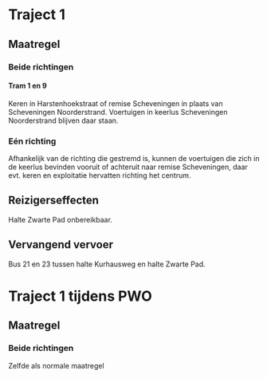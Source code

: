 # Traject 1
## Maatregel
### Beide richtingen

#### Tram 1 en 9
Keren in Harstenhoekstraat of remise Scheveningen in plaats van Scheveningen Noorderstrand.
Voertuigen in keerlus Scheveningen Noorderstrand blijven daar staan.

### Eén richting
Afhankelijk van de richting die gestremd is, kunnen de voertuigen die zich in de keerlus bevinden vooruit of achteruit naar remise Scheveningen, daar evt. keren en exploitatie hervatten richting het centrum.

## Reizigerseffecten
Halte Zwarte Pad onbereikbaar. 

## Vervangend vervoer
Bus 21 en 23 tussen halte Kurhausweg en halte Zwarte Pad. 

# Traject 1 tijdens PWO
## Maatregel
### Beide richtingen
Zelfde als normale maatregel
